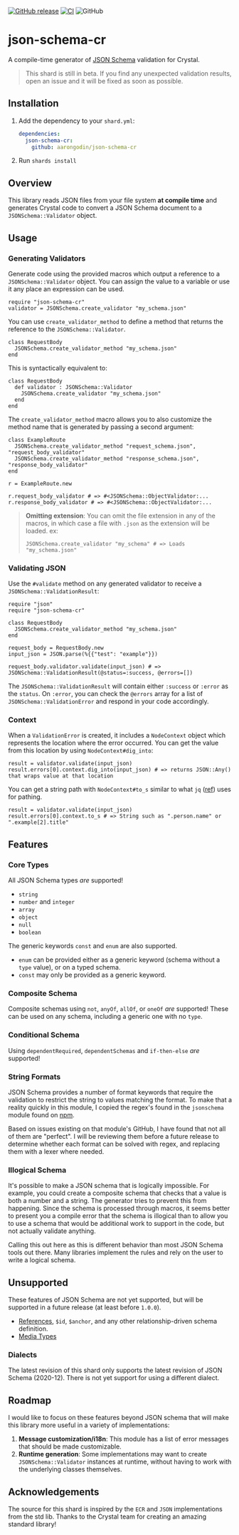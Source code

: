 [![GitHub release](https://img.shields.io/github/release/aarongodin/json-schema-cr.svg)](https://github.com/aarongodin/json-schema-cr/releases)
[![CI](https://github.com/aarongodin/json-schema-cr/actions/workflows/crystal.yml/badge.svg)](https://github.com/aarongodin/json-schema-cr/actions/workflows/crystal.yml)
![GitHub](https://img.shields.io/github/license/aarongodin/json-schema-cr?style=plastic)

# json-schema-cr

A compile-time generator of [JSON Schema](https://json-schema.org/) validation for Crystal.

> This shard is still in beta. If you find any unexpected validation results, open an issue and it will be fixed as soon as possible.

## Installation

1. Add the dependency to your `shard.yml`:

   ```yaml
   dependencies:
     json-schema-cr:
       github: aarongodin/json-schema-cr
   ```

2. Run `shards install`

## Overview

This library reads JSON files from your file system **at compile time** and generates Crystal code to convert a JSON Schema document to a `JSONSchema::Validator` object.

## Usage

### Generating Validators

Generate code using the provided macros which output a reference to a `JSONSchema::Validator` object. You can assign the value to a variable or use it any place an expression can be used.

```crystal
require "json-schema-cr"
validator = JSONSchema.create_validator "my_schema.json"
```

You can use `create_validator_method` to define a method that returns the reference to the `JSONSchema::Validator`.

```crystal
class RequestBody
  JSONSchema.create_validator_method "my_schema.json"
end
```

This is syntactically equivalent to:

```crystal
class RequestBody
  def validator : JSONSchema::Validator
    JSONSchema.create_validator "my_schema.json"
  end
end
```

The `create_validator_method` macro allows you to also customize the method name that is generated by passing a second argument:

```crystal
class ExampleRoute
  JSONSchema.create_validator_method "request_schema.json", "request_body_validator"
  JSONSchema.create_validator_method "response_schema.json", "response_body_validator"
end

r = ExampleRoute.new

r.request_body_validator # => #<JSONSchema::ObjectValidator:...
r.response_body_validator # => #<JSONSchema::ObjectValidator:...
```

> **Omitting extension**: You can omit the file extension in any of the macros, in which case a file with `.json` as the extension will be loaded.
> ex:
> ```crystal
> JSONSchema.create_validator "my_schema" # => Loads "my_schema.json"
> ```

### Validating JSON

Use the `#validate` method on any generated validator to receive a `JSONSchema::ValidationResult`:

```crystal
require "json"
require "json-schema-cr"

class RequestBody
  JSONSchema.create_validator_method "my_schema.json"
end

request_body = RequestBody.new
input_json = JSON.parse(%{{"test": "example"}})

request_body.validator.validate(input_json) # => JSONSchema::ValidationResult(@status=:success, @errors=[])
```

The `JSONSchema::ValidationResult` will contain either `:success` or `:error` as the `status`. On `:error`, you can check the `@errors` array for a list of `JSONSchema::ValidationError` and respond in your code accordingly.

### Context

When a `ValidationError` is created, it includes a `NodeContext` object which represents the location where the error occurred. You can get the value from this location by using `NodeContext#dig_into`:

```crystal
result = validator.validate(input_json)
result.errors[0].context.dig_into(input_json) # => returns JSON::Any() that wraps value at that location
```

You can get a string path with `NodeContext#to_s` similar to what `jq` ([ref](https://stedolan.github.io/jq/)) uses for pathing.

```crystal
result = validator.validate(input_json)
result.errors[0].context.to_s # => String such as ".person.name" or ".example[2].title"
```

## Features

### Core Types

All JSON Schema types _are_ supported!

* `string`
* `number` and `integer`
* `array`
* `object`
* `null`
* `boolean`

The generic keywords `const` and `enum` are also supported.

* `enum` can be provided either as a generic keyword (schema without a `type` value), or on a typed schema.
* `const` may only be provided as a generic keyword.

### Composite Schema

Composite schemas using `not`, `anyOf`, `allOf`, or `oneOf` _are_ supported! These can be used on any schema, including a generic one with no `type`.

### Conditional Schema

Using `dependentRequired`, `dependentSchemas` and `if-then-else` _are_ supported!

### String Formats

JSON Schema provides a number of format keywords that require the validation to restrict the string to values matching the format. To make that a reality quickly in this module, I copied the regex's found in the `jsonschema` module found on [npm](https://www.npmjs.com/package/jsonschema).

Based on issues existing on that module's GitHub, I have found that not all of them are "perfect". I will be reviewing them before a future release to determine whether each format can be solved with regex, and replacing them with a lexer where needed.

### Illogical Schema

It's possible to make a JSON schema that is logically impossible. For example, you could create a composite schema that checks that a value is both a number and a string. The generator tries to prevent this from happening. Since the schema is processed through macros, it seems better to present you a compile error that the schema is illogical than to allow you to use a schema that would be additional work to support in the code, but not actually validate anything.

Calling this out here as this is different behavior than most JSON Schema tools out there. Many libraries implement the rules and rely on the user to write a logical schema.

## Unsupported

These features of JSON Schema are not yet supported, but will be supported in a future release (at least before `1.0.0`).

* [References](https://json-schema.org/understanding-json-schema/structuring.html#ref), `$id`, `$anchor`, and any other relationship-driven schema definition.
* [Media Types](https://json-schema.org/understanding-json-schema/reference/non_json_data.html)

### Dialects

The latest revision of this shard only supports the latest revision of JSON Schema (2020-12). There is not yet support for using a different dialect.

## Roadmap

I would like to focus on these features beyond JSON schema that will make this library more useful in a variety of implementations:

1. **Message customization/i18n**: This module has a list of error messages that should be made customizable.
2. **Runtime generation**: Some implementations may want to create `JSONSchema::Validator` instances at runtime, without having to work with the underlying classes themselves.

## Acknowledgements

The source for this shard is inspired by the `ECR` and `JSON` implementations from the std lib. Thanks to the Crystal team for creating an amazing standard library!